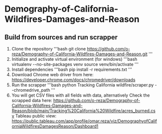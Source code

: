 # Demography-of-California-Wildfires-Damages-and-Reason

## Build from sources and run scrapper
1. Clone the repository
'''bash
git clone https://github.com/o-reza/Demography-of-California-Wildfires-Damages-and-Reason.git
'''
2. Initialize and activate virtual environment (for windows)
'''bash
virtualenv --no-site-packages venv
source venv/bin/activate
'''
3. Install dependencies
'''bash
pip install -r requirements.txt
'''
4. Download Chrome web driver from here: https://developer.chrome.com/docs/chromedriver/downloads
5. Run the scrapper
'''bash
python Tracking California wildfire/scraper.py --chromedrive_path <path-to-chromedriver>
'''
6. You will get CSV files with all fields with data, alternatively Check the scrapped data here:
    https://github.com/o-reza/Demography-of-California-Wildfires-Damages-and-Reason/blob/main/Tracking%20California%20Wildfire/acres_burned.csv 
Tableau public view: https://public.tableau.com/app/profile/omar.reza/viz/DemographyofCaliforniaWildfiresDamagesReason/Dashboard1 
